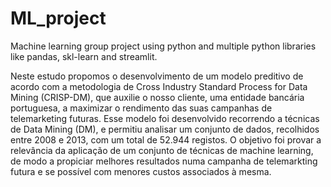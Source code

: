 # ML_project
Machine learning group project using python and multiple python libraries like pandas, skl-learn and streamlit.

Neste estudo propomos o desenvolvimento de um modelo preditivo de acordo com a 
metodologia de Cross Industry Standard Process for Data Mining (CRISP-DM), que auxilie o 
nosso  cliente,  uma  entidade  bancária  portuguesa,  a  maximizar  o  rendimento  das  suas 
campanhas de telemarketing futuras. Esse modelo foi desenvolvido recorrendo a técnicas 
de Data Mining (DM), e permitiu analisar um conjunto de dados, recolhidos entre 2008 e 
2013, com um total de 52.944 registos. O objetivo foi provar a relevância da aplicação de 
um  conjunto  de  técnicas  de  machine  learning,  de  modo  a  propiciar  melhores  resultados 
numa  campanha  de  telemarkting  futura  e  se  possível  com  menores  custos  associados  à 
mesma.
